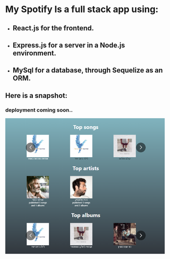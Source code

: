# My Spotify Is a full stack app using:

 - ## React.js for the frontend.
 - ## Express.js for a server in a Node.js environment.
 - ##  MySql for a database, through Sequelize as an ORM. 

## Here is a snapshot:
### deployment coming soon..

![PNG](spotify-snapshot.png) 